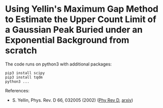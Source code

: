 # Using Yellin's Maximum Gap Method to Estimate the Upper Count Limit of a Gaussian Peak Buried under an Exponential Background from scratch

The code runs on python3 with additional packages:

    pip3 install scipy
    pip3 install tqdm
    python3 ...
    
References:
- S. Yellin, Phys. Rev. D 66, 032005 (2002) (<a href="https://journals.aps.org/prd/abstract/10.1103/PhysRevD.66.032005">Phy Rev D</a>, <a href="https://arxiv.org/abs/physics/0203002">arxiv</a>)

